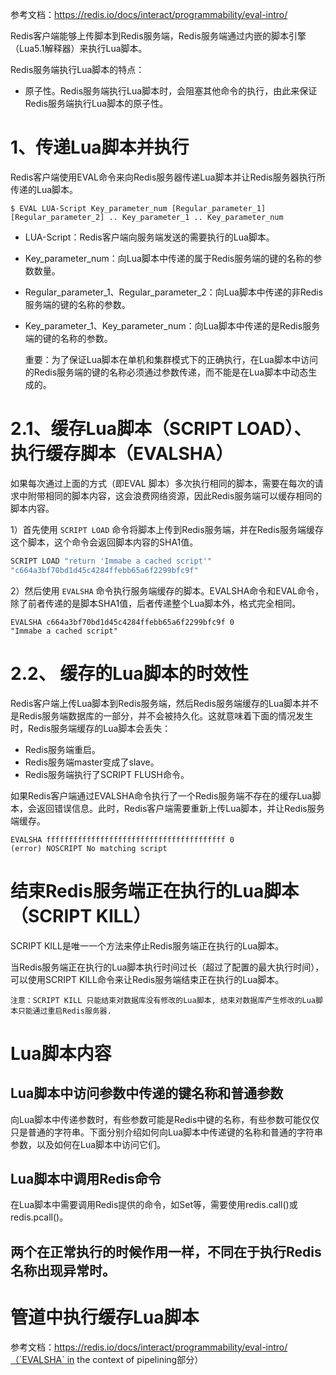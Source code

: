 
参考文档：https://redis.io/docs/interact/programmability/eval-intro/

Redis客户端能够上传脚本到Redis服务端，Redis服务端通过内嵌的脚本引擎（Lua5.1解释器）来执行Lua脚本。

Redis服务端执行Lua脚本的特点：
- 原子性。Redis服务端执行Lua脚本时，会阻塞其他命令的执行，由此来保证Redis服务端执行Lua脚本的原子性。

# 1、传递Lua脚本并执行

Redis客户端使用EVAL命令来向Redis服务器传递Lua脚本并让Redis服务器执行所传递的Lua脚本。
```
$ EVAL LUA-Script Key_parameter_num [Regular_parameter_1] [Regular_parameter_2] .. Key_parameter_1 .. Key_parameter_num
```
- LUA-Script：Redis客户端向服务端发送的需要执行的Lua脚本。
- Key_parameter_num：向Lua脚本中传递的属于Redis服务端的键的名称的参数数量。
- Regular_parameter_1、Regular_parameter_2：向Lua脚本中传递的非Redis服务端的键的名称的参数。
- Key_parameter_1、Key_parameter_num：向Lua脚本中传递的是Redis服务端的键的名称的参数。

	重要：为了保证Lua脚本在单机和集群模式下的正确执行，在Lua脚本中访问的Redis服务端的键的名称必须通过参数传递，而不能是在Lua脚本中动态生成的。

# 2.1、缓存Lua脚本（SCRIPT LOAD）、执行缓存脚本（EVALSHA）

如果每次通过上面的方式（即EVAL 脚本）多次执行相同的脚本，需要在每次的请求中附带相同的脚本内容，这会浪费网络资源，因此Redis服务端可以缓存相同的脚本内容。

1）首先使用 `SCRIPT LOAD` 命令将脚本上传到Redis服务端，并在Redis服务端缓存这个脚本，这个命令会返回脚本内容的SHA1值。
```bash
SCRIPT LOAD "return 'Immabe a cached script'"
"c664a3bf70bd1d45c4284ffebb65a6f2299bfc9f"
```
2）然后使用 `EVALSHA` 命令执行服务端缓存的脚本。EVALSHA命令和EVAL命令，除了前者传递的是脚本SHA1值，后者传递整个Lua脚本外，格式完全相同。
```
EVALSHA c664a3bf70bd1d45c4284ffebb65a6f2299bfc9f 0
"Immabe a cached script"
```

# 2.2、 缓存的Lua脚本的时效性

Redis客户端上传Lua脚本到Redis服务端，然后Redis服务端缓存的Lua脚本并不是Redis服务端数据库的一部分，并不会被持久化。这就意味着下面的情况发生时，Redis服务端缓存的Lua脚本会丢失：
- Redis服务端重启。
- Redis服务端master变成了slave。
- Redis服务端执行了SCRIPT FLUSH命令。

如果Redis客户端通过EVALSHA命令执行了一个Redis服务端不存在的缓存Lua脚本，会返回错误信息。此时，Redis客户端需要重新上传Lua脚本，并让Redis服务端缓存。
```
EVALSHA ffffffffffffffffffffffffffffffffffffffff 0
(error) NOSCRIPT No matching script
```


# 结束Redis服务端正在执行的Lua脚本（SCRIPT KILL）

SCRIPT KILL是唯一一个方法来停止Redis服务端正在执行的Lua脚本。

当Redis服务端正在执行的Lua脚本执行时间过长（超过了配置的最大执行时间），可以使用SCRIPT KILL命令来让Redis服务端结束正在执行的Lua脚本。

	注意：SCRIPT KILL 只能结束对数据库没有修改的Lua脚本, 结束对数据库产生修改的Lua脚本只能通过重启Redis服务器.


# Lua脚本内容

## Lua脚本中访问参数中传递的键名称和普通参数

向Lua脚本中传递参数时，有些参数可能是Redis中键的名称，有些参数可能仅仅只是普通的字符串。下面分别介绍如何向Lua脚本中传递键的名称和普通的字符串参数，以及如何在Lua脚本中访问它们。

## Lua脚本中调用Redis命令

在Lua脚本中需要调用Redis提供的命令，如Set等，需要使用redis.call()或redis.pcall()。

两个在正常执行的时候作用一样，不同在于执行Redis名称出现异常时。
- 



# 管道中执行缓存Lua脚本

参考文档：https://redis.io/docs/interact/programmability/eval-intro/（`EVALSHA` in the context of pipelining部分）



